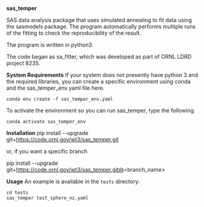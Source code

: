 **sas_temper**

SAS data analysis package that uses simulated annealing to fit data using the sasmodels package.
The program automatically performs multiple runs of the fitting to check the reproducibility of the result.

The program is written in python3.

The code began as sa_fitter, which was developed as part of ORNL LDRD project 8235.

**System Requirements**
If your system does not presently have python 3 and the required libraries,
you can create a specific environment using conda and the sas_temper_env.yaml file here.

```
conda env create -f sas_temper_env.yaml
```

To activate the environment so you can run sas_temper, type the following.

```
conda activate sas_temper_env
```

**Installation**
pip install --upgrade git+https://code.ornl.gov/wt3/sas_temper.git

or, if you want a specific branch

pip install --upgrade git+https://code.ornl.gov/wt3/sas_temper.git@<branch_name>

**Usage**
An example is available in the `tests` directory:

```
cd tests
sas_temper test_sphere_nz.yaml
```
